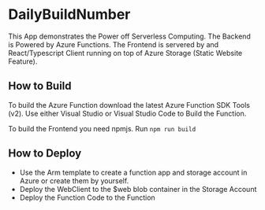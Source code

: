 # DailyBuildNumber

This App demonstrates the Power off Serverless Computing. The Backend is Powered by Azure Functions.
The Frontend is servered by and React/Typescript Client running on top of Azure Storage (Static Website Feature).

## How to Build

To build the Azure Function download the latest Azure Function SDK Tools (v2).
Use either Visual Studio or Visual Studio Code to Build the Function.

To build the Frontend you need npmjs.
Run ```npm run build```

## How to Deploy

- Use the Arm template to create a function app and storage account in Azure or create them by yourself.
- Deploy the WebClient to the $web blob container in the Storage Account
- Deploy the Function Code to the Function

